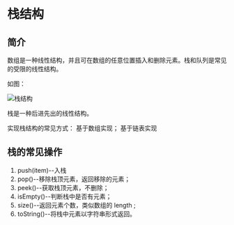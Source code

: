 # 栈结构

## 简介
数组是一种线性结构，并且可在数组的任意位置插入和删除元素。栈和队列是常见的受限的线性结构。

如图：

![栈结构](<https://gitee.com/jackzhoumine/jack-picture/raw/master/data-structure/stack.png>)

栈是一种后进先出的线性结构。

实现栈结构的常见方式：
基于数组实现；
基于链表实现

## 栈的常见操作

1. push(item)--入栈
2. pop()--移除栈顶元素，返回移除的元素；
3. peek()--获取栈顶元素，不删除；
4. isEmpty()--判断栈中是否有元素；
5. size()--返回元素个数，类似数组的 length ;
6. toString()--将栈中元素以字符串形式返回。


